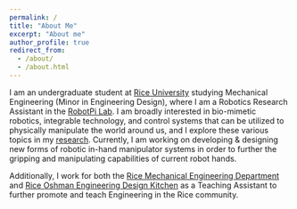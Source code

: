 ```yaml
---
permalink: /
title: "About Me"
excerpt: "About me"
author_profile: true
redirect_from: 
  - /about/
  - /about.html
---
```

I am an undergraduate student at [Rice University](https://www.rice.edu/) studying Mechanical Engineering (Minor in Engineering Design), where I am a Robotics Research Assistant in the [RobotPi Lab](https://robotpilab.github.io/). I am broadly interested in bio-mimetic robotics, integrable technology, and control systems that can be utilized to physically manipulate the world around us, and I explore these various topics in my [research](https://webbhayden.com/portfolio/). Currently, I am working on developing & designing new forms of robotic in-hand manipulator systems in order to further the gripping and manipulating capabilities of current robot hands.

Additionally, I work for both the [Rice Mechanical Engineering Department](https://mech.rice.edu/) and [Rice Oshman Engineering Design Kitchen](https://oedk.rice.edu/) as a Teaching Assistant to further promote and teach Engineering in the Rice community.
